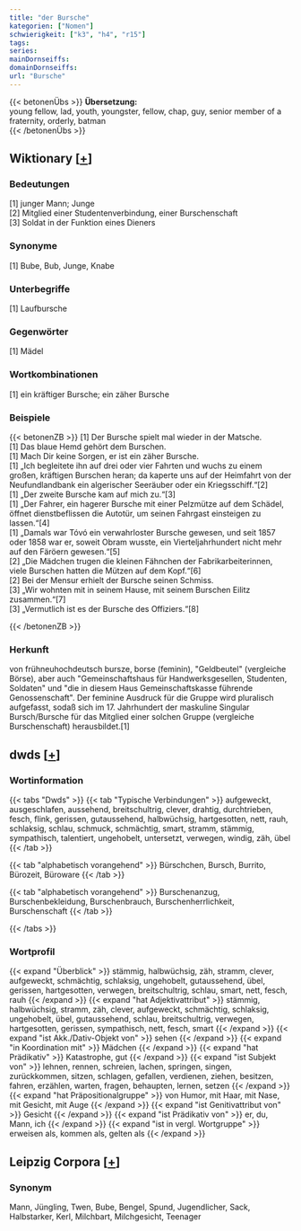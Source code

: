 ```yaml
---
title: "der Bursche"
kategorien: ["Nomen"]
schwierigkeit: ["k3", "h4", "r15"]
tags:
series:
mainDornseiffs:
domainDornseiffs:
url: "Bursche"
---
```


{{< betonenÜbs >}}
**Übersetzung:**  
young fellow, lad, youth, youngster, fellow, chap, guy, senior member of a fraternity, orderly, batman  
{{< /betonenÜbs >}}

## Wiktionary [[+](https://de.wiktionary.org/wiki/Bursche)]

### Bedeutungen
[1] junger Mann; Junge  
[2] Mitglied einer Studentenverbindung, einer Burschenschaft  
[3] Soldat in der Funktion eines Dieners  

### Synonyme
[1] Bube, Bub, Junge, Knabe  

### Unterbegriffe
[1] Laufbursche  

### Gegenwörter
[1] Mädel  

### Wortkombinationen
[1] ein kräftiger Bursche; ein zäher Bursche  

### Beispiele
{{< betonenZB >}}
[1] Der Bursche spielt mal wieder in der Matsche.  
[1] Das blaue Hemd gehört dem Burschen.  
[1] Mach Dir keine Sorgen, er ist ein zäher Bursche.  
[1] „Ich begleitete ihn auf drei oder vier Fahrten und wuchs zu einem großen, kräftigen Burschen heran; da kaperte uns auf der Heimfahrt von der Neufundlandbank ein algerischer Seeräuber oder ein Kriegsschiff.“[2]  
[1] „Der zweite Bursche kam auf mich zu.“[3]  
[1] „Der Fahrer, ein hagerer Bursche mit einer Pelzmütze auf dem Schädel, öffnet dienstbeflissen die Autotür, um seinen Fahrgast einsteigen zu lassen.“[4]  
[1] „Damals war Tóvó ein verwahrloster Bursche gewesen, und seit 1857 oder 1858 war er, soweit Obram wusste, ein Vierteljahrhundert nicht mehr auf den Färöern gewesen.“[5]  
[2] „Die Mädchen trugen die kleinen Fähnchen der Fabrikarbeiterinnen, viele Burschen hatten die Mützen auf dem Kopf.“[6]  
[2] Bei der Mensur erhielt der Bursche seinen Schmiss.  
[3] „Wir wohnten mit in seinem Hause, mit seinem Burschen Eilitz zusammen.“[7]  
[3] „Vermutlich ist es der Bursche des Offiziers.“[8]  

{{< /betonenZB >}}
### Herkunft
von frühneuhochdeutsch bursze, borse (feminin), "Geldbeutel" (vergleiche Börse), aber auch "Gemeinschaftshaus für Handwerksgesellen, Studenten, Soldaten" und "die in diesem Haus Gemeinschaftskasse führende Genossenschaft". Der feminine Ausdruck für die Gruppe wird pluralisch aufgefasst, sodaß sich im 17. Jahrhundert der maskuline Singular Bursch/Bursche für das Mitglied einer solchen Gruppe (vergleiche Burschenschaft) herausbildet.[1]  



## dwds [[+](https://www.dwds.de/wb/Bursche)]

### Wortinformation
{{< tabs "Dwds" >}}
{{< tab "Typische Verbindungen" >}}
aufgeweckt, ausgeschlafen, aussehend, breitschultrig, clever, drahtig, durchtrieben, fesch, flink, gerissen, gutaussehend, halbwüchsig, hartgesotten, nett, rauh, schlaksig, schlau, schmuck, schmächtig, smart, stramm, stämmig, sympathisch, talentiert, ungehobelt, untersetzt, verwegen, windig, zäh, übel
{{< /tab >}}

{{< tab "alphabetisch vorangehend" >}}
Bürschchen, Bursch, Burrito, Bürozeit, Büroware
{{< /tab >}}

{{< tab "alphabetisch vorangehend" >}}
Burschenanzug, Burschenbekleidung, Burschenbrauch, Burschenherrlichkeit, Burschenschaft
{{< /tab >}}

{{< /tabs >}}

### Wortprofil
{{< expand "Überblick" >}} stämmig, halbwüchsig, zäh, stramm, clever, aufgeweckt, schmächtig, schlaksig, ungehobelt, gutaussehend, übel, gerissen, hartgesotten, verwegen, breitschultrig, schlau, smart, nett, fesch, rauh {{< /expand >}}
{{< expand "hat Adjektivattribut" >}} stämmig, halbwüchsig, stramm, zäh, clever, aufgeweckt, schmächtig, schlaksig, ungehobelt, übel, gutaussehend, schlau, breitschultrig, verwegen, hartgesotten, gerissen, sympathisch, nett, fesch, smart {{< /expand >}}
{{< expand "ist Akk./Dativ-Objekt von" >}} sehen {{< /expand >}}
{{< expand "in Koordination mit" >}} Mädchen {{< /expand >}}
{{< expand "hat Prädikativ" >}} Katastrophe, gut {{< /expand >}}
{{< expand "ist Subjekt von" >}} lehnen, rennen, schreien, lachen, springen, singen, zurückkommen, sitzen, schlagen, gefallen, verdienen, ziehen, besitzen, fahren, erzählen, warten, fragen, behaupten, lernen, setzen {{< /expand >}}
{{< expand "hat Präpositionalgruppe" >}} von Humor, mit Haar, mit Nase, mit Gesicht, mit Auge {{< /expand >}}
{{< expand "ist Genitivattribut von" >}} Gesicht {{< /expand >}}
{{< expand "ist Prädikativ von" >}} er, du, Mann, ich {{< /expand >}}
{{< expand "ist in vergl. Wortgruppe" >}} erweisen als, kommen als, gelten als {{< /expand >}}

## Leipzig Corpora [[+](https://corpora.uni-leipzig.de/en/res?word=Bursche&corpusId=deu_newscrawl-public_2018)]


### Synonym
Mann, Jüngling, Twen, Bube, Bengel, Spund, Jugendlicher, Sack, Halbstarker, Kerl, Milchbart, Milchgesicht, Teenager

